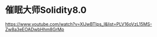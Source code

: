 # 催眠大师Solidity8.0 

https://www.youtube.com/watch?v=XlJwBTIps_I&list=PLV16oVzL15MS-Zw8a3eEOADwbHhm8GrMp